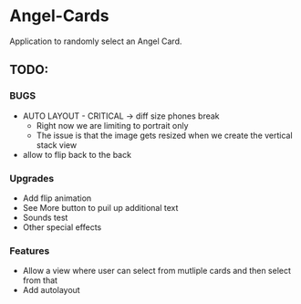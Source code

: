 # Angel-Cards
Application to randomly select an Angel Card. 

## TODO: 

### BUGS

- AUTO LAYOUT - CRITICAL -> diff size phones break
    - Right now we are limiting to portrait only
    - The issue is that the image gets resized when we create the vertical stack view
- allow to flip back to the back
    
### Upgrades

- Add flip animation  
- See More button to puil up additional text
- Sounds test
- Other special effects 

### Features
- Allow a view where user can select from mutliple cards and then select from that 
- Add autolayout 

